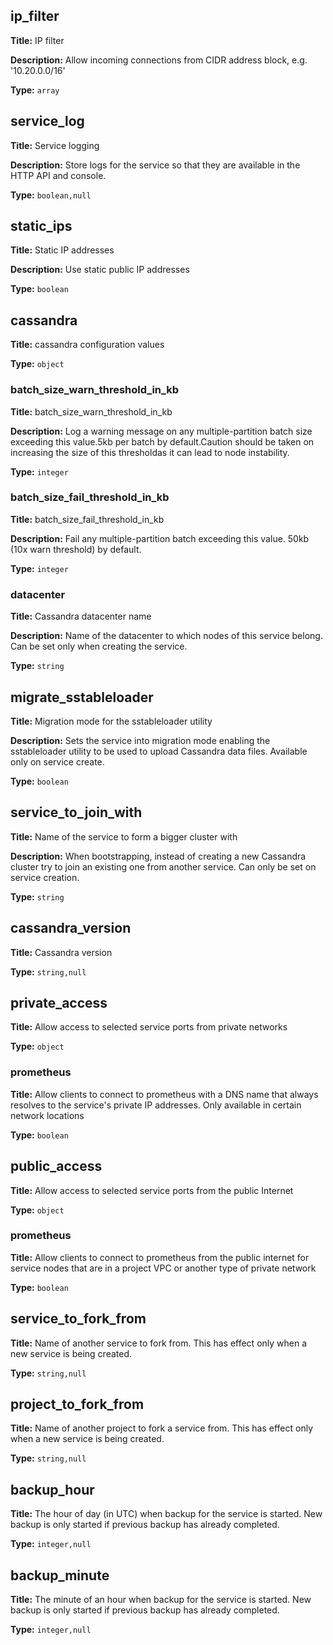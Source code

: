 ## ip_filter

**Title:** IP filter

**Description:** Allow incoming connections from CIDR address block, e.g. '10.20.0.0/16'

**Type:** `array`

## service_log

**Title:** Service logging

**Description:** Store logs for the service so that they are available in the HTTP API and console.

**Type:** `boolean,null`

## static_ips

**Title:** Static IP addresses

**Description:** Use static public IP addresses

**Type:** `boolean`

## cassandra

**Title:** cassandra configuration values


**Type:** `object`

### batch_size_warn_threshold_in_kb

**Title:** batch_size_warn_threshold_in_kb

**Description:** Log a warning message on any multiple-partition batch size exceeding this value.5kb per batch by default.Caution should be taken on increasing the size of this thresholdas it can lead to node instability.

**Type:** `integer`

### batch_size_fail_threshold_in_kb

**Title:** batch_size_fail_threshold_in_kb

**Description:** Fail any multiple-partition batch exceeding this value. 50kb (10x warn threshold) by default.

**Type:** `integer`

### datacenter

**Title:** Cassandra datacenter name

**Description:** Name of the datacenter to which nodes of this service belong. Can be set only when creating the service.

**Type:** `string`

## migrate_sstableloader

**Title:** Migration mode for the sstableloader utility

**Description:** Sets the service into migration mode enabling the sstableloader utility to be used to upload Cassandra data files. Available only on service create.

**Type:** `boolean`

## service_to_join_with

**Title:** Name of the service to form a bigger cluster with

**Description:** When bootstrapping, instead of creating a new Cassandra cluster try to join an existing one from another service. Can only be set on service creation.

**Type:** `string`

## cassandra_version

**Title:** Cassandra version


**Type:** `string,null`

## private_access

**Title:** Allow access to selected service ports from private networks


**Type:** `object`

### prometheus

**Title:** Allow clients to connect to prometheus with a DNS name that always resolves to the service's private IP addresses. Only available in certain network locations


**Type:** `boolean`

## public_access

**Title:** Allow access to selected service ports from the public Internet


**Type:** `object`

### prometheus

**Title:** Allow clients to connect to prometheus from the public internet for service nodes that are in a project VPC or another type of private network


**Type:** `boolean`

## service_to_fork_from

**Title:** Name of another service to fork from. This has effect only when a new service is being created.


**Type:** `string,null`

## project_to_fork_from

**Title:** Name of another project to fork a service from. This has effect only when a new service is being created.


**Type:** `string,null`

## backup_hour

**Title:** The hour of day (in UTC) when backup for the service is started. New backup is only started if previous backup has already completed.


**Type:** `integer,null`

## backup_minute

**Title:** The minute of an hour when backup for the service is started. New backup is only started if previous backup has already completed.


**Type:** `integer,null`

    